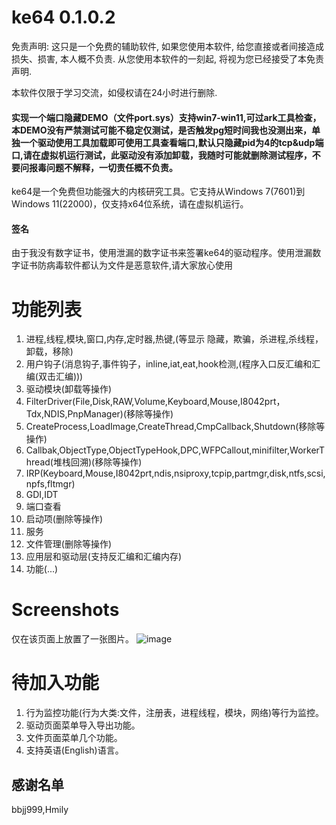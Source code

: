 # ke64 0.1.0.2

免责声明:
这只是一个免费的辅助软件, 如果您使用本软件, 给您直接或者间接造成损失、损害, 本人概不负责. 从您使用本软件的一刻起, 将视为您已经接受了本免责声明.

本软件仅限于学习交流，如侵权请在24小时进行删除.

####  实现一个端口隐藏DEMO（文件port.sys）支持win7-win11,可过ark工具检查，本DEMO没有严禁测试可能不稳定仅测试，是否触发pg短时间我也没测出来，单独一个驱动使用工具加载即可使用工具查看端口,默认只隐藏pid为4的tcp&udp端口,请在虚拟机运行测试，此驱动没有添加卸载，我随时可能就删除测试程序，不要问报毒问题不解释，一切责任概不负责。

ke64是一个免费但功能强大的内核研究工具。它支持从Windows 7(7601)到Windows 11(22000)，仅支持x64位系统，请在虚拟机运行。

#### 签名
由于我没有数字证书，使用泄漏的数字证书来签署ke64的驱动程序。使用泄漏数字证书防病毒软件都认为文件是恶意软件,请大家放心使用


# 功能列表
1. 进程,线程,模块,窗口,内存,定时器,热键,(等显示 隐藏，欺骗，杀进程,杀线程，卸载，移除)
2. 用户钩子(消息钩子,事件钩子，inline,iat,eat,hook检测,(程序入口反汇编和汇编(双击汇编)))
3. 驱动模块(卸载等操作)
4. FilterDriver(File,Disk,RAW,Volume,Keyboard,Mouse,I8042prt，Tdx,NDIS,PnpManager)(移除等操作)
5. CreateProcess,LoadImage,CreateThread,CmpCallback,Shutdown(移除等操作)
6. Callbak,ObjectType,ObjectTypeHook,DPC,WFPCallout,minifilter,WorkerThread(堆栈回溯)(移除等操作)
7. IRP(Keyboard,Mouse,I8042prt,ndis,nsiproxy,tcpip,partmgr,disk,ntfs,scsi,npfs,fltmgr)
8. GDI,IDT
9. 端口查看
10. 启动项(删除等操作)
11. 服务
12. 文件管理(删除等操作)
13. 应用层和驱动层(支持反汇编和汇编内存)
14. 功能(...)

# Screenshots
仅在该页面上放置了一张图片。
![image](https://github.com/alinml/ke64/blob/main/screenshots/2.jpg)

# 待加入功能
1. 行为监控功能(行为大类:文件，注册表，进程线程，模块，网络)等行为监控。
2. 驱动页面菜单导入导出功能。
3. 文件页面菜单几个功能。
4. 支持英语(English)语言。

## 感谢名单
bbjj999,Hmily
